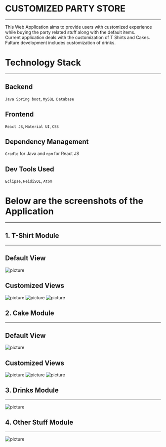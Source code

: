 # CUSTOMIZED PARTY STORE  
------------
This Web Application aims to provide users with customized experience while buying the party related stuff along with the default items.   
Current application deals with the customization of T Shirts and Cakes. Fulture development includes customization of drinks.   
   
# Technology Stack
-----------
## Backend
`Java Spring boot`, `MySQL Database`
## Frontend 
`React JS`, `Material UI`, `CSS`
## Dependency Management 
`Gradle` for Java and `npm` for React JS
## Dev Tools Used
`Eclipse`, `HeidiSQL`, `Atom`    

# Below are the screenshots of the Application
--------------    

## 1. T-Shirt Module
-------------   

## Default View 
![picture](https://bitbucket.org/SivakumarVayyeti/ssdi-party-store/raw/7ef7bbf7e0b33fc2310af4bc72af4c03929a6e53/partystore/Screenshots/tshirt_1.png)   

## Customized Views   

![picture](https://bitbucket.org/SivakumarVayyeti/ssdi-party-store/raw/7ef7bbf7e0b33fc2310af4bc72af4c03929a6e53/partystore/Screenshots/tshirt_2.png)
![picture](https://bitbucket.org/SivakumarVayyeti/ssdi-party-store/raw/7ef7bbf7e0b33fc2310af4bc72af4c03929a6e53/partystore/Screenshots/tshirt_3.png)
![picture](https://bitbucket.org/SivakumarVayyeti/ssdi-party-store/raw/7ef7bbf7e0b33fc2310af4bc72af4c03929a6e53/partystore/Screenshots/tshirt_4.png)
## 2. Cake Module
--------------   

## Default View   

![picture](https://bitbucket.org/SivakumarVayyeti/ssdi-party-store/raw/7ef7bbf7e0b33fc2310af4bc72af4c03929a6e53/partystore/Screenshots/cake_1.png)   

## Customized Views   

![picture](https://bitbucket.org/SivakumarVayyeti/ssdi-party-store/raw/7ef7bbf7e0b33fc2310af4bc72af4c03929a6e53/partystore/Screenshots/cake_2.png)
![picture](https://bitbucket.org/SivakumarVayyeti/ssdi-party-store/raw/7ef7bbf7e0b33fc2310af4bc72af4c03929a6e53/partystore/Screenshots/cake_3.png)
![picture](https://bitbucket.org/SivakumarVayyeti/ssdi-party-store/raw/7ef7bbf7e0b33fc2310af4bc72af4c03929a6e53/partystore/Screenshots/cake_4.png)
## 3. Drinks Module
------------   

![picture](https://bitbucket.org/SivakumarVayyeti/ssdi-party-store/raw/7ef7bbf7e0b33fc2310af4bc72af4c03929a6e53/partystore/Screenshots/drinks.png)   

## 4. Other Stuff Module 
---------------------   

![picture](https://bitbucket.org/SivakumarVayyeti/ssdi-party-store/raw/7ef7bbf7e0b33fc2310af4bc72af4c03929a6e53/partystore/Screenshots/otherstuff.png)
	